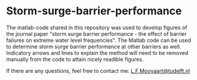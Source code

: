 # Storm-surge-barrier-performance

The matlab-code shared in this repository was used to develop figures of the journal paper "storm surge barrier performance - the effect of barrier failures on extreme water level frequencies". The Matlab code can be used to determine storm surge barrier performance at other barriers as well. Indicatory arrows and lines to explain the method will need to be removed manually from the code to attain nicely readible figures. 

If there are any questions, feel free to contact me: L.F.Mooyaart@tudelft.nl
